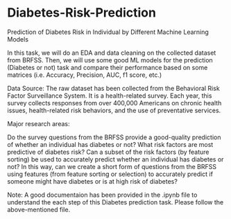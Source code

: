 # Diabetes-Risk-Prediction
Prediction of Diabetes Risk in Individual by Different Machine Learning Models

In this task, we will do an EDA and data cleaning on the collected dataset from BRFSS. Then, we will use some good ML models for the prediction (Diabetes or not) task and compare their performance based on some matrices (i.e. Accuracy, Precision, AUC, f1 score, etc.)

Data Source: The raw dataset has been collected from the Behavioral Risk Factor Surveillance System. It is a health-related survey. Each year, this survey collects responses from over 400,000 Americans on chronic health issues, health-related risk behaviors, and the use of preventative services.

Major research areas:

Do the survey questions from the BRFSS provide a good-quality prediction of whether an individual has diabetes or not?
What risk factors are most predictive of diabetes risk?
Can a subset of the risk factors (by feature sorting) be used to accurately predict whether an individual has diabetes or not?
In this way, can we create a short form of questions from the BRFSS using features (from feature sorting or selection) to accurately predict if someone might have diabetes or is at high risk of diabetes?

Note: A good documentaion has been provided in the .ipynb file to understand the each step of this Diabetes prediction task. Please follow the above-mentioned file. 
